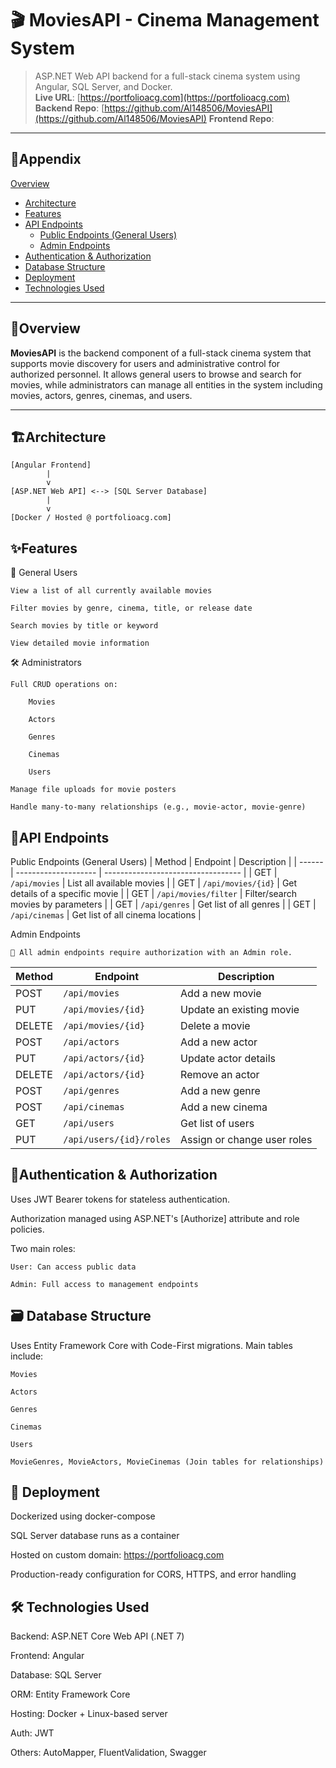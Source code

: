 # 🎬 MoviesAPI - Cinema Management System


> ASP.NET Web API backend for a full-stack cinema system using Angular, SQL Server, and Docker.  
> **Live URL**: [https://portfolioacg.com](https://portfolioacg.com)  
> **Backend Repo**: [https://github.com/Al148506/MoviesAPI](https://github.com/Al148506/MoviesAPI)
 **Frontend Repo**: 

---


## 📖Appendix

 [Overview](#overview)
- [Architecture](#architecture)
- [Features](#features)
- [API Endpoints](#api-endpoints)
  - [Public Endpoints (General Users)](#public-endpoints-general-users)
  - [Admin Endpoints](#admin-endpoints)
- [Authentication & Authorization](#authentication--authorization)
- [Database Structure](#database-structure)
- [Deployment](#deployment)
- [Technologies Used](#technologies-used)

---



## 🧩Overview

**MoviesAPI** is the backend component of a full-stack cinema system that supports movie discovery for users and administrative control for authorized personnel. It allows general users to browse and search for movies, while administrators can manage all entities in the system including movies, actors, genres, cinemas, and users.

---
## 🏗️Architecture
~~~text
[Angular Frontend]
        |
        v
[ASP.NET Web API] <--> [SQL Server Database]
        |
        v
[Docker / Hosted @ portfolioacg.com]
~~~
## ✨Features
👤 General Users

    View a list of all currently available movies

    Filter movies by genre, cinema, title, or release date

    Search movies by title or keyword

    View detailed movie information

🛠️ Administrators

    Full CRUD operations on:

        Movies

        Actors

        Genres

        Cinemas

        Users

    Manage file uploads for movie posters

    Handle many-to-many relationships (e.g., movie-actor, movie-genre)
## 🔗API Endpoints
Public Endpoints (General Users)
| Method | Endpoint             | Description                        |
| ------ | -------------------- | ---------------------------------- |
| GET    | `/api/movies`        | List all available movies          |
| GET    | `/api/movies/{id}`   | Get details of a specific movie    |
| GET    | `/api/movies/filter` | Filter/search movies by parameters |
| GET    | `/api/genres`        | Get list of all genres             |
| GET    | `/api/cinemas`       | Get list of all cinema locations   |

Admin Endpoints

    🔐 All admin endpoints require authorization with an Admin role.

| Method | Endpoint                | Description                 |
| ------ | ----------------------- | --------------------------- |
| POST   | `/api/movies`           | Add a new movie             |
| PUT    | `/api/movies/{id}`      | Update an existing movie    |
| DELETE | `/api/movies/{id}`      | Delete a movie              |
| POST   | `/api/actors`           | Add a new actor             |
| PUT    | `/api/actors/{id}`      | Update actor details        |
| DELETE | `/api/actors/{id}`      | Remove an actor             |
| POST   | `/api/genres`           | Add a new genre             |
| POST   | `/api/cinemas`          | Add a new cinema            |
| GET    | `/api/users`            | Get list of users           |
| PUT    | `/api/users/{id}/roles` | Assign or change user roles |

## 🔐Authentication & Authorization

Uses JWT Bearer tokens for stateless authentication.

Authorization managed using ASP.NET's [Authorize] attribute and role policies.

Two main roles:

    User: Can access public data

    Admin: Full access to management endpoints
## 🗃️ Database Structure
Uses Entity Framework Core with Code-First migrations. Main tables include:

    Movies

    Actors

    Genres

    Cinemas

    Users

    MovieGenres, MovieActors, MovieCinemas (Join tables for relationships)
## 🚀 Deployment
Dockerized using docker-compose

SQL Server database runs as a container

Hosted on custom domain: https://portfolioacg.com

Production-ready configuration for CORS, HTTPS, and error handling
## 🛠️ Technologies Used

Backend: ASP.NET Core Web API (.NET 7)

Frontend: Angular

Database: SQL Server

ORM: Entity Framework Core

Hosting: Docker + Linux-based server

Auth: JWT

Others: AutoMapper, FluentValidation, Swagger
